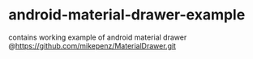 # android-material-drawer-example
contains working example of android material drawer @https://github.com/mikepenz/MaterialDrawer.git
